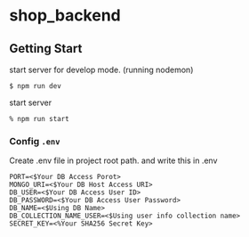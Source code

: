 # shop_backend

## Getting Start
start server for develop mode. (running nodemon)
```
$ npm run dev
```
start server
```
% npm run start
```
### Config **`.env`**
Create .env file in project root path. and write this in .env
```plantext
PORT=<$Your DB Access Porot>
MONGO_URI=<$Your DB Host Access URI>
DB_USER=<$Your DB Access User ID>
DB_PASSWORD=<$Your DB Access User Password>
DB_NAME=<$Using DB Name>
DB_COLLECTION_NAME_USER=<$Using user info collection name>
SECRET_KEY=<%Your SHA256 Secret Key>
```